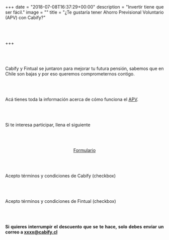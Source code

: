 +++
date = "2018-07-08T16:37:29+00:00"
description = "Invertir tiene que ser fácil."
image = ""
title = "¿Te gustaría tener Ahorro Previsional Voluntario (APV) con Cabify?"

+++
<style>

p { margin:4rem 0px; text-align:justify; }

.footer-big__overlap { padding-bottom:0px; }

.image-wrapper {

text-align: center;

}

.image-wrapper img {

width: 60%; text-align: center; margin: 40px 0px;

}

@media (max-width: 768px)  {

.image-wrapper img {

width: 100%;

}

}

</style>

Cabify y Fintual se juntaron para mejorar tu futura pensión, sabemos que en Chile son bajas y por eso queremos comprometernos contigo. 

Acá tienes toda la información acerca de cómo funciona el [APV](fintual.cl/apv).

Si te interesa participar, llena el siguiente

<p style="text-align:center"> <a class="simulator-page__button btn btn--secondary" href="">Formulario</a></p>

Acepto términos y condiciones de Cabify (checkbox)

Acepto términos y condiciones de Fintual (checkbox) 

**Si quieres interrumpir el descuento que se te hace, solo debes enviar un correo a xxxx@cabify.cl** 